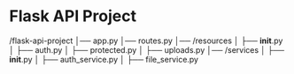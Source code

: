 # Flask API Project

/flask-api-project
│── app.py
│── routes.py
│── /resources
│   ├── __init__.py
│   ├── auth.py
│   ├── protected.py
│   ├── uploads.py
│── /services
│   ├── __init__.py
│   ├── auth_service.py
│   ├── file_service.py

